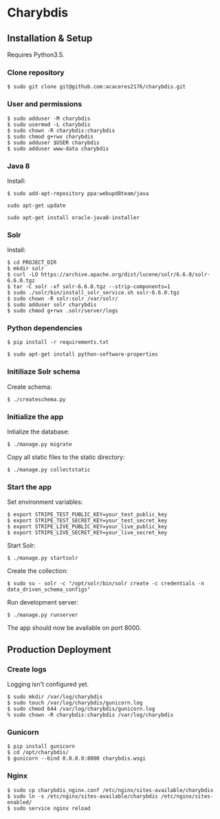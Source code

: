 # Charybdis

## Installation & Setup

Requires Python3.5.


### Clone repository
```
$ sudo git clone git@github.com:acaceres2176/charybdis.git
```

### User and permissions
```
$ sudo adduser -M charybdis
$ sudo usermod -L charybdis
$ sudo chown -R charybdis:charybdis
$ sudo chmod g+rwx charybdis
$ sudo adduser $USER charybdis
$ sudo adduser www-data charybdis
```

### Java 8
Install:

```
$ sudo add-apt-repository ppa:webupd8team/java
```

```
sudo apt-get update
```

```
sudo apt-get install oracle-java8-installer
```

### Solr

Install:
```
$ cd PROJECT_DIR
$ mkdir solr
$ curl -LO https://archive.apache.org/dist/lucene/solr/6.6.0/solr-6.6.0.tgz
$ tar -C solr -xf solr-6.6.0.tgz --strip-components=1
$ sudo ./solr/bin/install_solr_service.sh solr-6.6.0.tgz
$ sudo chown -R solr:solr /var/solr/
$ sudo adduser solr charybdis
$ sudo chmod g+rwx .solr/server/logs
```

### Python dependencies

```
$ pip install -r requirements.txt
```

```
$ sudo apt-get install python-software-properties
```

### Initiliaze Solr schema
Create schema:
```
$ ./createschema.py
```



### Initialize the app
Intialize the database:
```
$ ./manage.py migrate
```
Copy all static files to the static directory:
```
$ ./manage.py collectstatic
```

### Start the app
Set environment variables:
```
$ export STRIPE_TEST_PUBLIC_KEY=your_test_public_key
$ export STRIPE_TEST_SECRET_KEY=your_test_secret_key
$ export STRIPE_LIVE_PUBLIC_KEY=your_live_public_key
$ export STRIPE_LIVE_SECRET_KEY=your_live_secret_key
```

Start Solr:

```
$ ./manage.py startsolr
```

Create the collection:

```
$ sudo su - solr -c "/opt/solr/bin/solr create -c credentials -n data_driven_schema_configs"
```

Run development server:
```
$ ./manage.py runserver
```
The app should now be available on port 8000.

## Production Deployment

### Create logs
Logging isn't configured yet.
```
$ sudo mkdir /var/log/charybdis
$ sudo touch /var/log/charybdis/gunicorn.log
$ sudo chmod 644 /var/log/charybdis/gunicorn.log
% sudo chown -R charybdis:charybdis /var/log/charybdis
```

### Gunicorn
```
$ pip install gunicorn
$ cd /opt/charybdis/
$ gunicorn --bind 0.0.0.0:8000 charybdis.wsgi
```

### Nginx
```
$ sudo cp charybdis_nginx.conf /etc/nginx/sites-available/charybdis
$ sudo ln -s /etc/nginx/sites-available/charybdis /etc/nginx/sites-enabled/
$ sudo service nginx reload
```


